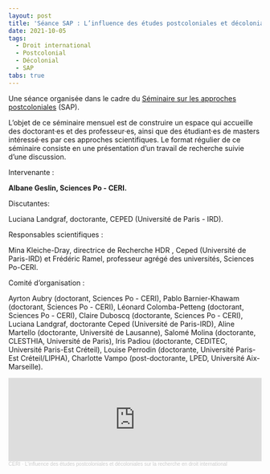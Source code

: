 ```yaml
---
layout: post
title: 'Séance SAP : L’influence des études postcoloniales et décoloniales sur la recherche en droit international'
date: 2021-10-05
tags:
  - Droit international
  - Postcolonial
  - Décolonial
  - SAP
tabs: true
---
```


Une séance organisée dans le cadre du [Séminaire sur les approches
postcoloniales](http://www.sciencespo.fr/ceri/fr/content/seminaire-sur-les-approches-postcoloniales-sap-1)
(SAP).

L’objet de ce séminaire mensuel est de construire un espace qui accueille des
doctorant·es et des professeur·es, ainsi que des étudiant·es de masters
intéressé·es par ces approches scientifiques. Le format régulier de ce
séminaire consiste en une présentation d’un travail de recherche suivie d’une
discussion.

Intervenante :

**Albane Geslin, Sciences Po - CERI.**

Discutantes:

Luciana Landgraf, doctorante, CEPED (Université de Paris - IRD).

Responsables scientifiques :

Mina Kleiche-Dray, directrice de Recherche HDR , Ceped (Université de Paris-IRD)
et Frédéric Ramel, professeur agrégé des universités, Sciences Po-CERI.

Comité d’organisation :

Ayrton Aubry (doctorant, Sciences Po - CERI), Pablo Barnier-Khawam (doctorant,
Sciences Po - CERI), Léonard Colomba-Petteng (doctorant, Sciences Po - CERI),
Claire Duboscq (doctorante, Sciences Po - CERI), Luciana Landgraf, doctorante
Ceped (Université de Paris-IRD), Aline Martello (doctorante, Université de
Lausanne), Salomé Molina (doctorante, CLESTHIA, Université de Paris), Iris
Padiou (doctorante, CEDITEC, Université Paris-Est Créteil), Louise Perrodin
(doctorante, Université Paris-Est Créteil/LIPHA), Charlotte Vampo
(post-doctorante, LPED, Université Aix-Marseille).

<iframe width="100%" height="166" scrolling="no" frameborder="no" allow="autoplay" src="https://w.soundcloud.com/player/?url=https%3A//api.soundcloud.com/tracks/1138347475&color=e6142d"></iframe><div style="font-size: 10px; color: #cccccc;line-break: anywhere;word-break: normal;overflow: hidden;white-space: nowrap;text-overflow: ellipsis; font-family: Interstate,Lucida Grande,Lucida Sans Unicode,Lucida Sans,Garuda,Verdana,Tahoma,sans-serif;font-weight: 100;"><a href="https://soundcloud.com/ceri-5" title="CERI" target="_blank" style="color: #cccccc; text-decoration: none;">CERI</a> · <a href="https://soundcloud.com/ceri-5/linfluence-des-etudes-postcoloniales-et-decoloniales-sur-la-recherche-en-droit-international" title="L&#x27;influence des études postcoloniales et décoloniales sur la recherche en droit international" target="_blank" style="color: #cccccc; text-decoration: none;">L&#x27;influence des études postcoloniales et décoloniales sur la recherche en droit international</a></div>
